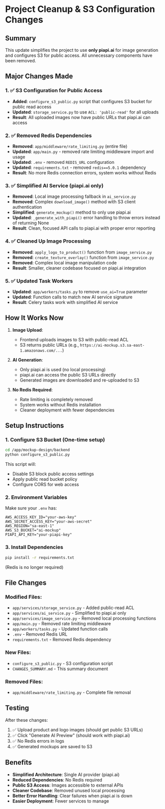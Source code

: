 # Project Cleanup & S3 Configuration Changes

## Summary

This update simplifies the project to use **only piapi.ai** for image generation and configures S3 for public access. All unnecessary components have been removed.

## Major Changes Made

### 1. ✅ S3 Configuration for Public Access

- **Added**: `configure_s3_public.py` script that configures S3 bucket for public read access
- **Updated**: `storage_service.py` to use `ACL: 'public-read'` for all uploads
- **Result**: All uploaded images now have public URLs that piapi.ai can access

### 2. ✅ Removed Redis Dependencies

- **Removed**: `app/middleware/rate_limiting.py` (entire file)
- **Updated**: `app/main.py` - removed rate limiting middleware import and usage
- **Updated**: `.env` - removed `REDIS_URL` configuration
- **Updated**: `requirements.txt` - removed `redis==5.0.1` dependency
- **Result**: No more Redis connection errors, system works without Redis

### 3. ✅ Simplified AI Service (piapi.ai only)

- **Removed**: Local image processing fallback in `ai_service.py`
- **Removed**: Complex `download_image()` method with S3 client authentication
- **Simplified**: `generate_mockup()` method to only use piapi.ai
- **Updated**: `_generate_with_piapi()` error handling to throw errors instead of returning None
- **Result**: Clean, focused API calls to piapi.ai with proper error reporting

### 4. ✅ Cleaned Up Image Processing

- **Removed**: `apply_logo_to_product()` function from `image_service.py`
- **Removed**: `create_texture_overlay()` function from `image_service.py`
- **Removed**: Complex local image manipulation code
- **Result**: Smaller, cleaner codebase focused on piapi.ai integration

### 5. ✅ Updated Task Workers

- **Updated**: `app/workers/tasks.py` to remove `use_ai=True` parameter
- **Updated**: Function calls to match new AI service signature
- **Result**: Celery tasks work with simplified AI service

## How It Works Now

1. **Image Upload**: 
   - Frontend uploads images to S3 with public-read ACL
   - S3 returns public URLs (e.g., `https://ai-mockup.s3.sa-east-1.amazonaws.com/...`)

2. **AI Generation**:
   - Only piapi.ai is used (no local processing)
   - piapi.ai can access the public S3 URLs directly
   - Generated images are downloaded and re-uploaded to S3

3. **No Redis Required**:
   - Rate limiting is completely removed
   - System works without Redis installation
   - Cleaner deployment with fewer dependencies

## Setup Instructions

### 1. Configure S3 Bucket (One-time setup)

```bash
cd /app/mockup-design/backend
python configure_s3_public.py
```

This script will:
- Disable S3 block public access settings
- Apply public read bucket policy
- Configure CORS for web access

### 2. Environment Variables

Make sure your `.env` has:
```env
AWS_ACCESS_KEY_ID="your-aws-key"
AWS_SECRET_ACCESS_KEY="your-aws-secret"
AWS_REGION="sa-east-1" 
AWS_S3_BUCKET="ai-mockup"
PIAPI_API_KEY="your-piapi-key"
```

### 3. Install Dependencies

```bash
pip install -r requirements.txt
```

(Redis is no longer required)

## File Changes

### Modified Files:
- `app/services/storage_service.py` - Added public-read ACL
- `app/services/ai_service.py` - Simplified to piapi.ai only
- `app/services/image_service.py` - Removed local processing functions
- `app/main.py` - Removed rate limiting middleware
- `app/workers/tasks.py` - Updated function calls
- `.env` - Removed Redis URL
- `requirements.txt` - Removed Redis dependency

### New Files:
- `configure_s3_public.py` - S3 configuration script
- `CHANGES_SUMMARY.md` - This summary document

### Removed Files:
- `app/middleware/rate_limiting.py` - Complete file removal

## Testing

After these changes:

1. ✅ Upload product and logo images (should get public S3 URLs)
2. ✅ Click "Generate AI Preview" (should work with piapi.ai)
3. ✅ No Redis errors in logs
4. ✅ Generated mockups are saved to S3

## Benefits

- **Simplified Architecture**: Single AI provider (piapi.ai)
- **Reduced Dependencies**: No Redis required
- **Public S3 Access**: Images accessible to external APIs
- **Cleaner Codebase**: Removed unused local processing
- **Better Error Handling**: Clear failures when piapi.ai is down
- **Easier Deployment**: Fewer services to manage